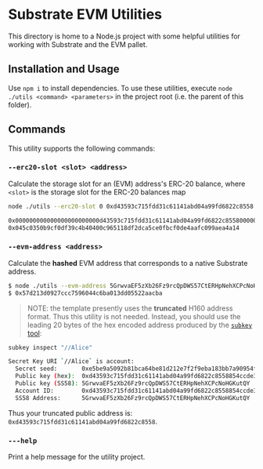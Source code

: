 # Substrate EVM Utilities

This directory is home to a Node.js project with some helpful utilities for working with Substrate
and the EVM pallet.

## Installation and Usage

Use `npm i` to install dependencies. To use these utilities, execute
`node ./utils <command> <parameters>` in the project root (i.e. the parent of this folder).

## Commands

This utility supports the following commands:

### `--erc20-slot <slot> <address>`

Calculate the storage slot for an (EVM) address's ERC-20 balance, where `<slot>` is the storage slot
for the ERC-20 balances map

```bash
node ./utils --erc20-slot 0 0xd43593c715fdd31c61141abd04a99fd6822c8558

0x000000000000000000000000d43593c715fdd31c61141abd04a99fd6822c85580000000000000000000000000000000000000000000000000000000000000000
0x045c0350b9cf0df39c4b40400c965118df2dca5ce0fbcf0de4aafc099aea4a14
```

### `--evm-address <address>`

Calculate the **hashed** EVM address that corresponds to a native Substrate address.

```bash
$ node ./utils --evm-address 5GrwvaEF5zXb26Fz9rcQpDWS57CtERHpNehXCPcNoHGKutQY
$ 0x57d213d0927ccc7596044c6ba013dd05522aacba
```

> NOTE: the template presently uses the **truncated** H160 address format. Thus this utility is not
> needed. Instead, you should use the leading 20 bytes of the hex encoded address produced by the
> [`subkey` tool](https://docs.substrate.io/v3/tools/subkey):

```bash
subkey inspect "//Alice"

Secret Key URI `//Alice` is account:
  Secret seed:       0xe5be9a5092b81bca64be81d212e7f2f9eba183bb7a90954f7b76361f6edb5c0a
  Public key (hex):  0xd43593c715fdd31c61141abd04a99fd6822c8558854ccde39a5684e7a56da27d
  Public key (SS58): 5GrwvaEF5zXb26Fz9rcQpDWS57CtERHpNehXCPcNoHGKutQY
  Account ID:        0xd43593c715fdd31c61141abd04a99fd6822c8558854ccde39a5684e7a56da27d
  SS58 Address:      5GrwvaEF5zXb26Fz9rcQpDWS57CtERHpNehXCPcNoHGKutQY
```

Thus your truncated public address is: `0xd43593c715fdd31c61141abd04a99fd6822c8558`.

### `---help`

Print a help message for the utility project.
